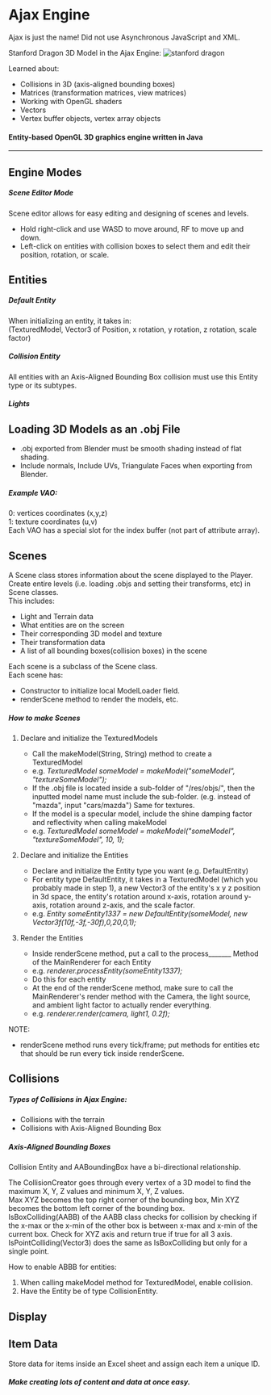 # Ajax Engine
Ajax is just the name! Did not use Asynchronous JavaScript and XML.

Stanford Dragon 3D Model in the Ajax Engine:
![stanford dragon](https://imgur.com/7KPh8q4.png)


Learned about:
- Collisions in 3D (axis-aligned bounding boxes)
- Matrices (transformation matrices, view matrices)
- Working with OpenGL shaders
- Vectors
- Vertex buffer objects, vertex array objects

#### Entity-based OpenGL 3D graphics engine written in Java
---
## Engine Modes
##### Scene Editor Mode
Scene editor allows for easy editing and designing of scenes and levels.
- Hold right-click and use WASD to move around, RF to move up and down.
- Left-click on entities with collision boxes to select them and edit their position, rotation, or scale.

## Entities
##### Default Entity
When initializing an entity, it takes in:\
(TexturedModel, Vector3 of Position, x rotation, y rotation, z rotation, scale factor) 

##### Collision Entity
All entities with an Axis-Aligned Bounding Box collision must use this Entity type or its subtypes.

##### Lights

## Loading 3D Models as an .obj File

- .obj exported from Blender must be smooth shading instead of flat shading.
- Include normals, Include UVs, Triangulate Faces when exporting from Blender.

##### Example VAO:

0: vertices coordinates (x,y,z)\
1: texture coordinates (u,v)\
Each VAO has a special slot for the index buffer (not part of attribute array).

## Scenes
A Scene class stores information about the scene displayed to the Player. Create entire levels (i.e. loading .objs and setting their transforms, etc) in Scene classes.\
This includes:
- Light and Terrain data
- What entities are on the screen
- Their corresponding 3D model and texture
- Their transformation data
- A list of all bounding boxes(collision boxes) in the scene

Each scene is a subclass of the Scene class.\
Each scene has:
- Constructor to initialize local ModelLoader field.
- renderScene method to render the models, etc.

##### How to make Scenes
1. Declare and initialize the TexturedModels
    - Call the makeModel(String, String) method to create a TexturedModel
    - e.g. *TexturedModel someModel = makeModel("someModel", "textureSomeModel");*
    - If the .obj file is located inside a sub-folder of "/res/objs/", then the inputted model name must include the sub-folder. (e.g. instead of "mazda", input "cars/mazda") Same for textures.
    - If the model is a specular model, include the shine damping factor and reflectivity when calling makeModel
    - e.g. *TexturedModel someModel = makeModel("someModel", "textureSomeModel", 10, 1);*

2. Declare and initialize the Entities
    - Declare and initialize the Entity type you want (e.g. DefaultEntity)
    - For entity type DefaultEntity, it takes in a TexturedModel (which you probably made in step 1), 
    a new Vector3 of the entity's x y z position in 3d space,
    the entity's rotation around x-axis, rotation around y-axis, rotation around z-axis,
    and the scale factor.
    - e.g. *Entity someEntity1337 = new DefaultEntity(someModel, new Vector3f(10f,-3f,-30f),0,20,0,1);*

3. Render the Entities
    - Inside renderScene method, put a call to the process_______ Method of the MainRenderer for each Entity
    - e.g. *renderer.processEntity(someEntity1337);*
    - Do this for each entity
    - At the end of the renderScene method, make sure to call the MainRenderer's render method with the Camera, the light source, and ambient light factor to actually render everything.
    - e.g. *renderer.render(camera, light1, 0.2f);*

NOTE:
- renderScene method runs every tick/frame; put methods for entities etc that should be run every tick inside renderScene.

## Collisions
##### Types of Collisions in Ajax Engine:
- Collisions with the terrain
- Collisions with Axis-Aligned Bounding Box

##### Axis-Aligned Bounding Boxes
Collision Entity and AABoundingBox have a bi-directional relationship.

The CollisionCreator goes through every vertex of a 3D model to find the maximum X, Y, Z values and minimum X, Y, Z values.\
Max XYZ becomes the top right corner of the bounding box, Min XYZ becomes the bottom left corner of the bounding box.\
IsBoxColliding(AABB) of the AABB class checks for collision by checking if the x-max or the x-min of the other box is between x-max and x-min of the current box. Check for XYZ axis and return true if true for all 3 axis.\
IsPointColliding(Vector3) does the same as IsBoxColliding but only for a single point.

How to enable ABBB for entities:
1. When calling makeModel method for TexturedModel, enable collision.
2. Have the Entity be of type CollisionEntity.

## Display


## Item Data
Store data for items inside an Excel sheet and assign each item a unique ID.

##### Make creating lots of content and data at once easy.




